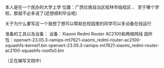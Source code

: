 本人是在一个民办的大学上学
位置：广西壮族自治区桂林市临桂区 、
至于哪个学校，那就不必多说了(还想顺利毕业呢)

关于为什么要写这一个我想了想可以帮助在校园里的同学可以多设备在线运行

准备的工具以及设备：
设备：Xiaomi Redmi Router AC2100和两根网线
固件包：openwrt-23.05.3-ramips-mt7621-xiaomi_redmi-router-ac2100-squashfs-kernel1.bin openwrt-23.05.3-ramips-mt7621-xiaomi_redmi-router-ac2100-squashfs-rootfs0.bin















（正在编写文档中）
